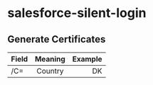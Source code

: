 # salesforce-silent-login

## Generate Certificates

| Field   |      Meaning      |  Example |
|----------|:-------------:|------:|
| /C= |  Country | DK |
